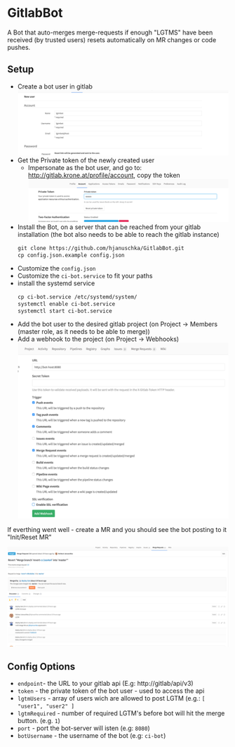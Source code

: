 # GitlabBot

A Bot that auto-merges merge-requests if enough "LGTMS" have been received (by trusted users)
resets automatically on MR changes or code pushes.


## Setup
  * Create a bot user in gitlab
    ![add_user](https://raw.githubusercontent.com/hjanuschka/GitlabBot/master/assets/add_user.png)
  * Get the Private token of the newly created user
    * Impersonate as the bot user, and go to: http://gitlab.krone.at/profile/account, copy the token
    ![add_user](https://raw.githubusercontent.com/hjanuschka/GitlabBot/master/assets/private_token.png)
  * Install the Bot, on a server that can be reached from your gitlab installation (the bot also needs to be able to reach the gitlab instance)
    ```
    git clone https://github.com/hjanuschka/GitlabBot.git
    cp config.json.example config.json
    ```
  * Customize the `config.json`
  * Customize the `ci-bot.service` to fit your paths
  * install the systemd service
    ```
    cp ci-bot.service /etc/systemd/system/
    systemctl enable ci-bot.service
    systemctl start ci-bot.service
    ```
  * Add the bot user to the desired gitlab project (on Project -> Members (master role, as it needs to be able to merge))
  * Add a webhook to the project (on Project -> Webhooks)
  ![add_user](https://raw.githubusercontent.com/hjanuschka/GitlabBot/master/assets/webhook.png)


If everthing went well - create a MR and you should see the bot posting to it "Init/Reset MR"


 ![add_user](https://raw.githubusercontent.com/hjanuschka/GitlabBot/master/assets/look.png)
 
 
## Config Options

  * `endpoint`- the URL to your gitlab api (E.g: http://gitlab/api/v3)
  * `token` - the private token of the bot user - used to access the api
  * `lgtmUsers` - array of users wich are allowed to post LGTM (e.g.: `[ "user1", "user2" ]`
  * `lgtmRequired` - number of required LGTM's before bot will hit the merge button. (e.g. `1`)
  * `port` - port the bot-server will isten (e.g: `8080`)
  * `botUsername` - the username of the bot (e.g: `ci-bot`)



